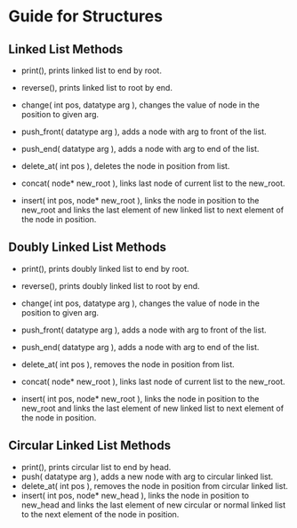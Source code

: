 # Guide for Structures

## Linked List Methods

- print(), prints linked list to end by root.

- reverse(), prints linked list to root by end.

- change( int pos, datatype arg ), changes the value of node in the position to given arg.

- push_front( datatype arg ), adds a node with arg to front of the list.

- push_end( datatype arg ), adds a node with arg to end of the list.

- delete_at( int pos ), deletes the node in position from list. 

- concat( node* new_root ), links last node of current list to the new_root.

- insert( int pos, node* new_root ), links the node in position to the new_root and links the last element of new linked list to next element of the node in position.

## Doubly Linked List Methods


- print(), prints doubly linked list to end by root.

- reverse(), prints doubly linked list to root by end.

- change( int pos, datatype arg ), changes the value of node in the position to given arg.

- push_front( datatype arg ), adds a node with arg to front of the list.

- push_end( datatype arg ), adds a node with arg to end of the list.

- delete_at( int pos ), removes the node in position from list. 

- concat( node* new_root ), links last node of current list to the new_root.

- insert( int pos, node* new_root ), links the node in position to the new_root and links the last element of new linked list to next element of the node in position.


## Circular Linked List Methods

- print(), prints circular list to end by head.
- push( datatype arg ), adds a new node with arg to circular linked list.
- delete_at( int pos ), removes the node in position from circular linked list.
- insert( int pos, node* new_head ), links the node in position to new_head and links the last element of new circular or normal linked list to the next element of the node in position. 